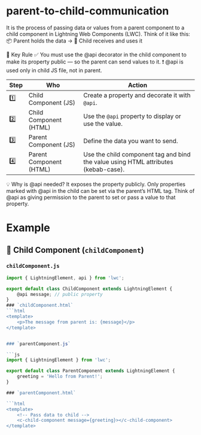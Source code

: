 # parent-to-child-communication

It is the process of passing data or values from a parent component to a child component in Lightning Web Components (LWC).
Think of it like this:
📦 Parent holds the data → 🧒 Child receives and uses it

🔑 Key Rule
✅ You must use the @api decorator in the child component to make its property public — so the parent can send values to it.
❗ @api is used only in child JS file, not in parent.

| Step | Who                     | Action                                                                             |
| ---- | ----------------------- | ---------------------------------------------------------------------------------- |
| 1️⃣  | Child Component (JS)    | Create a property and decorate it with `@api`.                                     |
| 2️⃣  | Child Component (HTML)  | Use the `@api` property to display or use the value.                               |
| 3️⃣  | Parent Component (JS)   | Define the data you want to send.                                                  |
| 4️⃣  | Parent Component (HTML) | Use the child component tag and bind the value using HTML attributes (kebab-case). |

💡 Why is @api needed?
It exposes the property publicly.
Only properties marked with @api in the child can be set via the parent’s HTML tag.
Think of @api as giving permission to the parent to set or pass a value to that property.




# Example
## 🧒 Child Component (`childComponent`)
### `childComponent.js`

```js
import { LightningElement, api } from 'lwc';

export default class ChildComponent extends LightningElement {
    @api message; // public property
}
### `childComponent.html`
```html
<template>
    <p>The message from parent is: {message}</p>
</template>


### `parentComponent.js`

```js
import { LightningElement } from 'lwc';

export default class ParentComponent extends LightningElement {
    greeting = 'Hello from Parent!';
}

### `parentComponent.html`

```html
<template>
    <!-- Pass data to child -->
    <c-child-component message={greeting}></c-child-component>
</template>

